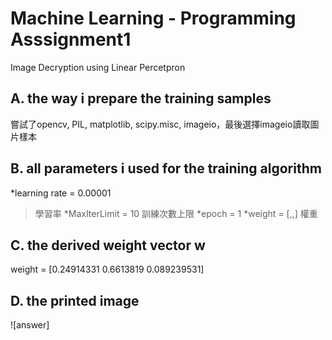 # Machine Learning - Programming Asssignment1
Image Decryption using Linear Percetpron
## A. the way i prepare the training samples
嘗試了opencv, PIL, matplotlib, scipy.misc, imageio，最後選擇imageio讀取圖片樣本
## B. all parameters i used for the training algorithm
*learning rate = 0.00001
>學習率
*MaxIterLimit = 10
>訓練次數上限
*epoch = 1
*weight = [,,]
>權重
## C. the derived weight vector w
weight = [0.24914331 0.6613819 0.089239531]
## D. the printed image
![answer]
